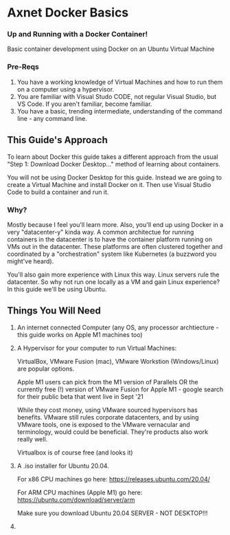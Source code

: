 # Axnet Docker Basics
### Up and Running with a Docker Container!

Basic container development using Docker on an Ubuntu Virtual Machine

### Pre-Reqs

1. You have a working knowledge of Virtual Machines and how to run them on a computer using a hypervisor.
2. You are familiar with Visual Studo CODE, not regular Visual Studio, but VS Code.  If you aren't familiar, become familiar.
3. You have a basic, trending intermediate, understanding of the command line - any command line.  

## This Guide's Approach

To learn about Docker this guide takes a different approach from the usual "Step 1: Download Docker Desktop..." method of learning about containers.  

You will not be using Docker Desktop for this guide.  Instead we are going to create a Virtual Machine and install Docker on it.  Then use Visual Studio Code to build a container and run it.

### Why?

Mostly because I feel you'll learn more.  Also, you'll end up using Docker in a very "datacenter-y" kinda way. A common architectue for running containers in the datacenter is to have the container platform running on VMs out in the datacenter.  These platforms are often clustered together and coordinated by a "orchestration" system like Kubernetes (a buzzword you might've heard). 

You'll also gain more experience with Linux this way.  Linux servers rule the datacenter.  So why not run one locally as a VM and gain Linux experience?  In this guide we'll be using Ubuntu.

## Things You Will Need

1. An internet connected Computer (any OS, any processor archtiecture - this guide works on Apple M1 machines too)

2. A Hypervisor for your computer to run Virtual Machines: 

    VirtualBox, VMware Fusion (mac), VMware Workstion (Windows/Linux) are popular options.  
    
    Apple M1 users can pick from the M1 version of Parallels OR the currently free (!) version of VMware Fusion for Apple M1 - google search for their public beta that went live in Sept '21

    While they cost money, using VMware sourced hypervisors has benefits.  VMware still rules corporate datacenters, and by using VMware tools, one is exposed to the VMware vernacular and terminology, would could be beneficial.  They're products also work really well.

    Virtualbox is of course free (and looks it)

3. A .iso installer for Ubuntu 20.04.  

    For x86 CPU machines go here: https://releases.ubuntu.com/20.04/

    For ARM CPU machines (Apple M1) go here: https://ubuntu.com/download/server/arm

    Make sure you download Ubuntu 20.04 SERVER - NOT DESKTOP!!!

4. 